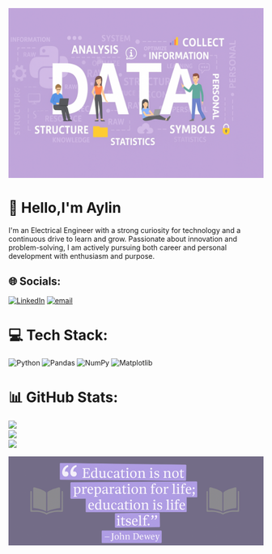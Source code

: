 ![image alt](https://github.com/AylinOguz/AylinOguz/blob/main/Images/data.png?raw=true)


# 💫 Hello,I'm Aylin

I'm an Electrical Engineer with a strong curiosity for technology and a continuous drive to learn and grow. Passionate about innovation and problem-solving, I am actively pursuing both career and personal development with enthusiasm and purpose.


## 🌐 Socials:
[![LinkedIn](https://img.shields.io/badge/LinkedIn-%230077B5.svg?logo=linkedin&logoColor=white)](https://linkedin.com/in/aylinoguz) [![email](https://img.shields.io/badge/Email-D14836?logo=gmail&logoColor=white)](mailto:aylinbulutoguz@gmail.com) 

# 💻 Tech Stack:
![Python](https://img.shields.io/badge/python-3670A0?style=for-the-badge&logo=python&logoColor=ffdd54) ![Pandas](https://img.shields.io/badge/pandas-%23150458.svg?style=for-the-badge&logo=pandas&logoColor=white) ![NumPy](https://img.shields.io/badge/numpy-%23013243.svg?style=for-the-badge&logo=numpy&logoColor=white) ![Matplotlib](https://img.shields.io/badge/Matplotlib-%23ffffff.svg?style=for-the-badge&logo=Matplotlib&logoColor=black)


# 📊 GitHub Stats:
![](https://github-readme-stats.vercel.app/api?username=AylinOguz&theme=buefy&hide_border=true&include_all_commits=false&count_private=false)<br/>
![](https://nirzak-streak-stats.vercel.app/?user=AylinOguz&theme=buefy&hide_border=true)<br/>
![](https://github-readme-stats.vercel.app/api/top-langs/?username=AylinOguz&theme=buefy&hide_border=true&include_all_commits=false&count_private=false&layout=compact)





![image alt](https://github.com/AylinOguz/AylinOguz/blob/main/Images/john%20Dewey.png?raw=true)
